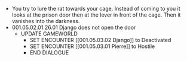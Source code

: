 - You try to lure the rat towards your cage. Instead of coming to you it looks at the prison door then at the lever in front of the cage. Then it vanishes into the darkness.
- 001.05.02.01.26.01 Django does not open the door
	- UPDATE GAMEWORLD
		- SET ENCOUNTER [[001.05.03.02 Django]] to Deactivated
		- SET ENCOUNTER [[001.05.03.01 Pierre]] to Hostile
		- END DIALOGUE